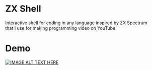 # ZX Shell
Interactive shell for coding in any language inspired by ZX Spectrum<br>
that I use for making programming video on YouTube.

# Demo
[![IMAGE ALT TEXT HERE](https://img.youtube.com/vi/supBtbFzG94/cbiNHdngdOQ.jpg)](https://www.youtube.com/watch?v=cbiNHdngdOQ)
